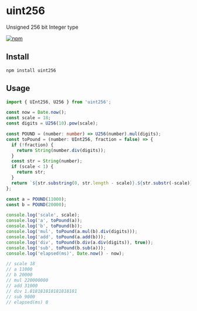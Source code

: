 # uint256
Unsigned 256 bit Integer type

[![npm](https://img.shields.io/npm/v/uint256.svg)](https://www.npmjs.com/package/uint256)

## Install
`npm install uint256`

## Usage
```typescript
import { UInt256, U256 } from 'uint256';

const now = Date.now();
const scale = 18;
const digits = U256(10).pow(scale);

const POUND = (number: number) => U256(number).mul(digits);
const toPound = (number: UInt256, fraction = false) => {
  if (!fraction) {
    return String(number.div(digits));
  }
  const str = String(number);
  if (scale < 1) {
    return str;
  }
  return `${str.substring(0, str.length - scale)}.${str.substr(-scale)}`;
};

const a = POUND(11000);
const b = POUND(20000);

console.log('scale', scale);
console.log('a', toPound(a));
console.log('b', toPound(b));
console.log('mul', toPound(a.mul(b).div(digits)));
console.log('add', toPound(a.add(b)));
console.log('div', toPound(b.div(a.div(digits)), true));
console.log('sub', toPound(b.sub(a)));
console.log('elapsed(ms)', Date.now() - now);

// scale 18
// a 11000
// b 20000
// mul 220000000
// add 31000
// div 1.818181818181818181
// sub 9000
// elapsed(ms) 8
```